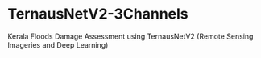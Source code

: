 # TernausNetV2-3Channels
Kerala Floods Damage Assessment using TernausNetV2 (Remote Sensing Imageries and Deep Learning) 
